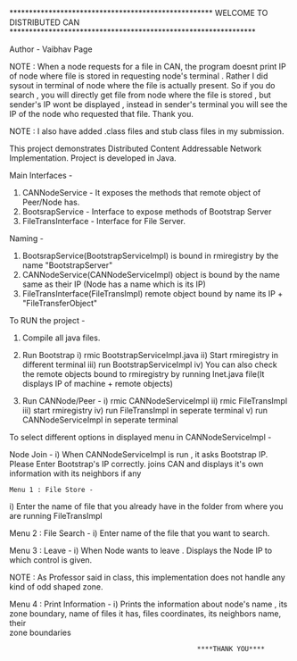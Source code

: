 **************************************************** WELCOME TO DISTRIBUTED CAN ***************************************************************

Author - Vaibhav Page

NOTE : When a node requests for a file in CAN, the program doesnt print IP
       of node where file is stored in requesting node's terminal . Rather I did sysout in terminal of node where the file is actually present.
       So if you do search , you will directly get file from node where the file is stored , but sender's IP wont be displayed , instead
       in sender's terminal you will see the IP of the node who requested that file. Thank you.


NOTE : I also have added .class files and stub class files in my submission. 

This project demonstrates Distributed Content Addressable Network Implementation.
Project is developed in Java.

Main Interfaces - 
1) CANNodeService - It exposes the methods that remote object of Peer/Node has.
2) BootsrapService - Interface to expose methods of Bootstrap Server
3) FileTransInterface - Interface for File Server.


Naming - 
1) BootsrapService(BootstrapServiceImpl) is bound in rmiregistry by the name "BootstrapServer"
2) CANNodeService(CANNodeServiceImpl) object is bound by the name same as their IP (Node has a name which is its IP)
3) FileTransInterface(FileTransImpl) remote object bound by name its IP + "FileTransferObject"


To RUN the project - 

1) Compile all java files. 

2) Run Bootstrap 
   i) rmic BootstrapServiceImpl.java
   ii) Start rmiregistry in different terminal
   iii) run BootstrapServiceImpl
   iv) You can also check the remote objects bound to rmiregistry by running Inet.java file(It displays IP of machine + remote objects)

3) Run CANNode/Peer - 
   i) rmic CANNodeServiceImpl
   ii) rmic FileTransImpl
   iii) start rmiregistry
   iv) run FileTransImpl in seperate terminal
   v) run CANNodeServiceImpl in seperate terminal


To select different options in displayed menu in CANNodeServiceImpl - 
	
   Node Join -
   i) When CANNodeServiceImpl is run , it asks Bootstrap IP. 
      Please Enter Bootstrap's IP correctly.
      joins CAN and displays it's own information with its neighbors if any
   
    Menu 1 : File Store -
   i) Enter the name of file that you already have in the folder from where you are running FileTransImpl

   Menu 2 : File Search - 
   i) Enter name of the file that you want to search. 
      

   Menu 3 : Leave - 
   i) When Node wants to leave . Displays the Node IP to which control is given.

   NOTE : As Professor said in class, this implementation does not handle any kind of odd shaped zone.
      

   Menu 4 : Print Information -
   i) Prints the information about node's name , its zone boundary, name of files it has, files coordinates, its neighbors name, their   
      zone boundaries



                                                   ****THANK YOU****

